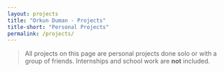 ```yaml
---
layout: projects
title: "Orkun Duman - Projects"
title-short: "Personal Projects"
permalink: /projects/
---
```


> All projects on this page are personal projects done solo or with a group of friends. Internships and school work are **not** included.